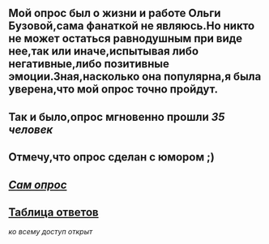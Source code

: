 Мой опрос был о жизни и работе Ольги Бузовой,сама фанаткой не являюсь.Но никто не может остаться равнодушным при виде нее,так или иначе,испытывая либо негативные,либо позитивные эмоции.Зная,насколько она популярна,я была уверена,что мой опрос точно пройдут.
------------------------------------------------
Так и было,опрос мгновенно прошли *35 человек*
------------------------------------------------
Отмечу,что опрос сделан с юмором ;)
----------------------------------------------
*[Сам опрос](https://docs.google.com/forms/d/18T6AUYsrCUepXcTBfu5T2ZWT4171e27ZjgofIQCpsNI/edit)*
----------------------------------------
[Таблица ответов](https://docs.google.com/spreadsheets/d/1KbpclD3j4UcrcJpJ2_f1SeTFYQL1OIJLzZtGcXi9a8A/edit#gid=1585251664)
------------------------------------------
*ко всему доступ открыт*

